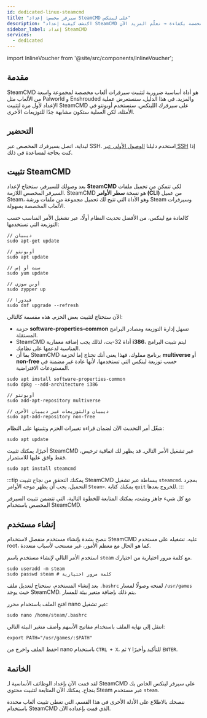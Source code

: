 ```yaml
---
id: dedicated-linux-steamcmd
title: "سيرفر مخصص: إعداد SteamCMD على لينكس"
description: "اكتشف كيفية إعداد SteamCMD على سيرفرات لينكس لتثبيت سيرفرات ألعاب مخصصة بكفاءة → تعلّم المزيد الآن"
sidebar_label: إعداد SteamCMD
services:
  - dedicated
---
```


import InlineVoucher from '@site/src/components/InlineVoucher';

## مقدمة

SteamCMD هو أداة أساسية ضرورية لتثبيت سيرفرات ألعاب مخصصة لمجموعة واسعة من الألعاب مثل Palworld و Enshrouded والمزيد. في هذا الدليل، سنستعرض عملية الإعداد لأول مرة لتثبيت SteamCMD على سيرفرك اللينكس. سنستخدم أوبونتو في الأمثلة، لكن العملية ستكون مشابهة جدًا للتوزيعات الأخرى.

<InlineVoucher />

## التحضير

لبداية، اتصل بسيرفرك المخصص عبر SSH. استخدم دليلنا [الوصول الأولي عبر SSH](vserver-linux-ssh.md) إذا كنت بحاجة لمساعدة في ذلك.

## تثبيت SteamCMD

بعد وصولك للسيرفر، ستحتاج لإعداد **SteamCMD** لكي تتمكن من تحميل ملفات السيرفر المخصص اللازمة. SteamCMD هو نسخة **سطر الأوامر (CLI)** من عميل Steam، وهو الأداة التي تتيح لك تحميل مجموعة من ملفات ورشة Steam وسيرفرات الألعاب المخصصة بسهولة.

كالعادة مع لينكس، من الأفضل تحديث النظام أولًا، عبر تشغيل الأمر المناسب حسب التوزيعة التي تستخدمها:

```
// ديبيان
sudo apt-get update

// أوبونتو
sudo apt update

// سنت أو إس
sudo yum update

// أوبن سوزي
sudo zypper up

// فيدورا
sudo dnf upgrade --refresh
```

الآن ستحتاج لتثبيت بعض الحزم. هذه مقسمة كالتالي:

- حزمة **software-properties-common** تسهل إدارة التوزيعة ومصادر البرامج المستقلة.
- SteamCMD أداة 32-بت، لذلك يجب إضافة معمارية **i386**، ليتم تثبيت البرامج المناسبة لدعمها على نظامك.
- بما أن SteamCMD برنامج مملوك، فهذا يعني أنك تحتاج إما لحزمة **multiverse** أو **non-free** حسب توزيعة لينكس التي تستخدمها، لأنها عادة غير مضمنة في المستودعات الافتراضية.

```
sudo apt install software-properties-common
sudo dpkg --add-architecture i386

// أوبونتو
sudo add-apt-repository multiverse

// ديبيان والتوزيعات غير ديبيان الأخرى
sudo apt-add-repository non-free
```

شغّل أمر التحديث الآن لضمان قراءة تغييرات الحزم وتثبيتها على النظام:

```
sudo apt update
```

أخيرًا، يمكنك تثبيت SteamCMD عبر تشغيل الأمر التالي. قد يظهر لك اتفاقية ترخيص، فقط وافق عليها للاستمرار.

```
sudo apt install steamcmd
```

:::tip
يمكنك التحقق من نجاح تثبيت SteamCMD ببساطة عبر تشغيل `steamcmd`. بمجرد التحميل، يجب أن يظهر موجه الأوامر `Steam>`. يمكنك كتابة `quit` للخروج بعدها.
:::

مع كل شيء جاهز ومثبت، يمكنك المتابعة للخطوة التالية، التي تتضمن تثبيت السيرفر المخصص باستخدام SteamCMD.

## إنشاء مستخدم

ننصح بشدة بإنشاء مستخدم منفصل لاستخدام SteamCMD عليه. تشغيله على مستخدم root، كما هو الحال مع معظم الأمور، غير مستحب لأسباب متعددة.

استخدم الأمر التالي لإنشاء مستخدم باسم `steam` مع كلمة مرور اختيارية من اختيارك.

```
sudo useradd -m steam
sudo passwd steam # كلمة مرور اختيارية
```

بعد إنشاء المستخدم، ستحتاج لتعديل ملف `.bashrc` لمنحه وصولًا لمسار `/usr/games` حيث يوجد SteamCMD. يتم ذلك بإضافة متغير بيئة للمسار.

افتح الملف باستخدام محرر nano عبر تشغيل:

```
sudo nano /home/steam/.bashrc
```

انتقل إلى نهاية الملف باستخدام مفاتيح الأسهم وأضف متغير البيئة التالي:

```
export PATH="/usr/games/:$PATH"
```

احفظ الملف واخرج من nano باستخدام `CTRL + X`، ثم `Y` للتأكيد وأخيرًا `ENTER`.

## الخاتمة

لقد قمت الآن بإعداد الوظائف الأساسية لـ SteamCMD على سيرفر لينكس الخاص بك بنجاح. يمكنك الآن المتابعة لتثبيت محتوى Steam عبر مستخدم `steam`.

ننصحك بالاطلاع على الأدلة الأخرى في هذا القسم، التي تغطي تثبيت ألعاب محددة باستخدام SteamCMD الذي قمت بإعداده الآن.

<InlineVoucher />